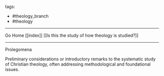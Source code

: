 tags:
- #theology_branch
- #theology
---

Go Home [[index]]
[[Is this the study of how theology is studied?]]

---

Prolegomena

Preliminary considerations or introductory remarks to the systematic study of Christian theology, often addressing methodological and foundational issues.